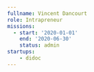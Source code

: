```yaml
---
fullname: Vincent Dancourt
role: Intrapreneur
missions:
  - start: '2020-01-01'
    end: '2020-06-30'
    status: admin
startups:
    - didoc
---
```


